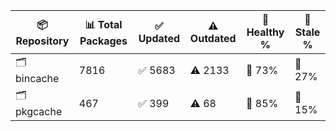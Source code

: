 | 📦 Repository | 📊 Total Packages | ✅ Updated | ⚠️ Outdated | 💚 Healthy % | 🔴 Stale % |
|---------------|-------------------|------------|-------------|-------------|------------|
| 🗂️ bincache | 7816 | ✅ 5683 | ⚠️ 2133 | 💚 73% | 🔴 27% |
| 🗂️ pkgcache | 467 | ✅ 399 | ⚠️ 68 | 💚 85% | 🔴 15% |

